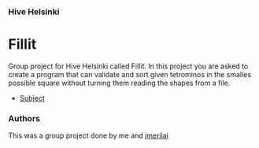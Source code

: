 ### Hive Helsinki
# Fillit
Group project for Hive Helsinki called Fillit. In this project you are asked to create a program that can validate and sort given tetrominos in the smalles possible square without turning them reading the shapes from a file.
* [Subject](https://cdn.intra.42.fr/pdf/pdf/6621/fillit.en.pdf)

### Authors
This was a group project done by me and [jmerilai](https://github.com/merkkari)
